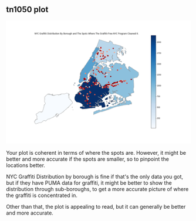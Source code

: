 ## tn1050 plot

![Alt text](tn1050_plot.png)

Your plot is coherent in terms of where the spots are. However, it might be better and more accurate if the spots are smaller, so to pinpoint the locations better.

NYC Graffiti Distribution by borough is fine if that's the only data you got, but if they have PUMA data for graffiti, it might be better to show the distribution through sub-boroughs, to get a more accurate picture of where the graffiti is concentrated in. 

Other than that, the plot is appealing to read, but it can generally be better and more accurate.


